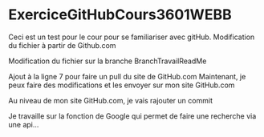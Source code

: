 # ExerciceGitHubCours3601WEBB
Ceci est un test pour le cour pour se familiariser avec gitHub.
Modification du fichier à partir de Github.com

Modification du fichier sur la branche BranchTravailReadMe

Ajout à la ligne 7 pour faire un pull du site de GitHub.com
Maintenant, je peux faire des modifications et les envoyer sur mon site GitHub.com

Au niveau de mon site GitHub.com, je vais rajouter un commit

Je travaille sur la fonction de Google qui permet de faire une recherche via une api...

